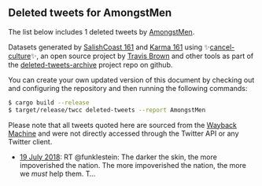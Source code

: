## Deleted tweets for AmongstMen

The list below includes 1 deleted tweets by
[AmongstMen](https://twitter.com/AmongstMen).



Datasets generated by [SalishCoast 161](https://twitter.com/SalishCoastA) and [Karma 161](https://twitter.com/KarmaOneSixOne)
using ✨[cancel-culture](https://github.com/travisbrown/cancel-culture)✨, an open source project by [Travis Brown](https://twitter.com/travisbrown) 
and other tools as part of the [deleted-tweets-archive](https://github.com/salcoast/deleted-tweets-archive/) project repo on github.

You can create your own updated version of this document by checking out and configuring the
repository and then running the following commands:

```bash
$ cargo build --release
$ target/release/twcc deleted-tweets --report AmongstMen
```

Please note that all tweets quoted here are sourced from the
[Wayback Machine](https://web.archive.org) and were not directly accessed through the Twitter API or
any Twitter client.

* [19 July 2018](https://web.archive.org/web/20180719024226/https://twitter.com/AmongstMen/status/1019774435891597313): RT @funkIestein: The darker the skin, the more impoverished the nation.  The more impoverished the nation, the more we *must* help them.  T…
